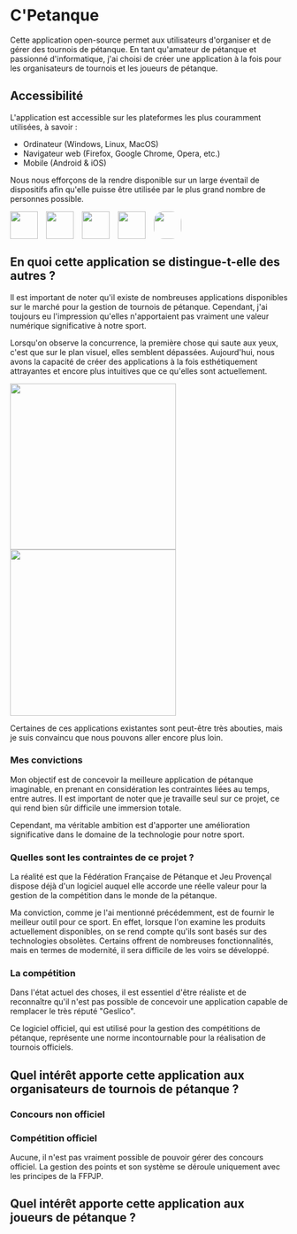# C'Petanque

Cette application open-source permet aux utilisateurs d'organiser et de gérer des tournois de pétanque. En tant qu'amateur de pétanque et passionné d'informatique, j'ai choisi de créer une application à la fois pour les organisateurs de tournois et les joueurs de pétanque.

## Accessibilité

L'application est accessible sur les plateformes les plus couramment utilisées, à savoir :
<ul>
    <li>
    Ordinateur (Windows, Linux, MacOS)
    </li>
    <li>
    Navigateur web (Firefox, Google Chrome, Opera, etc.)
    </li>
    <li>
    Mobile (Android & iOS)
    </li>
</ul>

Nous nous efforçons de la rendre disponible sur un large éventail de dispositifs afin qu'elle puisse être utilisée par le plus grand nombre de personnes possible.

<div style="display: flex; gap: 15px;">
    <img src="https://www.freeiconspng.com/thumbs/windows-icon-png/system-windows-icon-png-4.png" width="50"/>
    <img src="https://upload.wikimedia.org/wikipedia/commons/thumb/f/f1/Icons8_flat_linux.svg/2048px-Icons8_flat_linux.svg.png" width="50"/>
    <img src="https://upload.wikimedia.org/wikipedia/commons/thumb/a/ab/Icon-Mac.svg/768px-Icon-Mac.svg.png" width="50"/>
    <img src="https://cdn-icons-png.flaticon.com/512/518/518705.png" width="50"/>
    <img style="border-radius: 18px;" src="https://styles.redditmedia.com/t5_5nujb/styles/communityIcon_jzcz4agt54ib1.jpg" width="50"/>
</div>

## En quoi cette application se distingue-t-elle des autres ?

Il est important de noter qu'il existe de nombreuses applications disponibles sur le marché pour la gestion de tournois de pétanque. Cependant, j'ai toujours eu l'impression qu'elles n'apportaient pas vraiment une valeur numérique significative à notre sport.

Lorsqu'on observe la concurrence, la première chose qui saute aux yeux, c'est que sur le plan visuel, elles semblent dépassées. Aujourd'hui, nous avons la capacité de créer des applications à la fois esthétiquement attrayantes et encore plus intuitives que ce qu'elles sont actuellement.

<img width="300" src="https://www.comite-gers-petanque-jp.fr/images/comite/ressources/gc1.PNG">
<img width="300" src="https://img-19.ccm2.net/aPCiHwyR4EVupEGYOgCyKwvEuVQ=/400x/04983d04ee6f48fe9fa9b1246a89f15e/ccm-download/34082908-WxLogHhh2VVGiomP-s-.png">
<br>

Certaines de ces applications existantes sont peut-être très abouties, mais je suis convaincu que nous pouvons aller encore plus loin.

### Mes convictions

Mon objectif est de concevoir la meilleure application de pétanque imaginable, en prenant en considération les contraintes liées au temps, entre autres. Il est important de noter que je travaille seul sur ce projet, ce qui rend bien sûr difficile une immersion totale.

Cependant, ma véritable ambition est d'apporter une amélioration significative dans le domaine de la technologie pour notre sport.

### Quelles sont les contraintes de ce projet ?

La réalité est que la Fédération Française de Pétanque et Jeu Provençal dispose déjà d'un logiciel auquel elle accorde une réelle valeur pour la gestion de la compétition dans le monde de la pétanque.

Ma conviction, comme je l'ai mentionné précédemment, est de fournir le meilleur outil pour ce sport. En effet, lorsque l'on examine les produits actuellement disponibles, on se rend compte qu'ils sont basés sur des technologies obsolètes. Certains offrent de nombreuses fonctionnalités, mais en termes de modernité, il sera difficile de les voirs se développé.

### La compétition
    
Dans l'état actuel des choses, il est essentiel d'être réaliste et de reconnaître qu'il n'est pas possible de concevoir une application capable de remplacer le très réputé "Geslico".

Ce logiciel officiel, qui est utilisé pour la gestion des compétitions de pétanque, représente une norme incontournable pour la réalisation de tournois officiels.

## Quel intérêt apporte cette application aux organisateurs de tournois de pétanque ?

### Concours non officiel



### Compétition officiel

Aucune, il n'est pas vraiment possible de pouvoir gérer des concours officiel. La gestion des points et son système se déroule uniquement avec les principes de la FFPJP.

## Quel intérêt apporte cette application aux joueurs de pétanque ?
